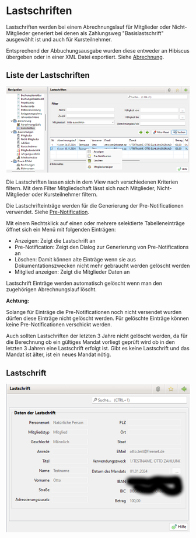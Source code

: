 # Lastschriften

Lastschriften werden bei einem Abrechnungslauf für Mitglieder oder Nicht-Mitglieder generiert bei denen als Zahlungsweg "Basislastschrift" ausgewählt ist und auch für Kursteilnehmer.

Entsprechend der Abbuchungsausgabe wurden diese entweder an Hibiscus übergeben oder in einer XML Datei exportiert. Siehe [Abrechnung](../../v3.1.x/abrech/abrechnung.md).

## Liste der Lastschriften

![](../../v3.1.x/abrech/img/LastschriftenListeView.png)

Die Lastschriften lassen sich in dem View nach verschiedenen Kriterien filtern. Mit dem Filter Mitgliedschaft lässt sich nach Mitglieder, Nicht-Mitglieder oder Kursteilnehmer filtern.

Die Lastschrifteinträge werden für die Generierung der Pre-Notificationen verwendet. Siehe [Pre-Notification](../druckmail/pre-notification.md).

Mit einem Rechtsklick auf einen oder mehrere selektierte Tabelleneinträge öffnet sich ein Menü mit folgenden Einträgen:

* Anzeigen: Zeigt die Lastschrift an
* Pre-Notification: Zeigt den Dialog zur Generierung von Pre-Notifications an
* Löschen: Damit können alte Einträge wenn sie aus Dokumentationszwecken nicht mehr gebraucht werden gelöscht werden
* Mitglied anzeigen: Zeigt die Mitglieder Daten an

Lastschrift Einträge werden automatisch gelöscht wenn man den zugehörigen Abrechnungslauf löscht.

**Achtung:**

Solange für Einträge die Pre-Notificationen noch nicht versendet wurden dürfen diese Einträge nicht gelöscht werden. Für gelöschte Einträge können keine Pre-Notificationen verschickt werden.

Auch sollten Lastschriften der letzten 3 Jahre nicht gelöscht werden, da für die Berechnung ob ein gültiges Mandat vorliegt geprüft wird ob in den letzten 3 Jahren eine Lastschrift erfolgt ist. Gibt es keine Lastschrift und das Mandat ist älter, ist ein neues Mandat nötig.

## Lastschrift

![](../../v3.1.x/abrech/img/LastschriftView.png)
